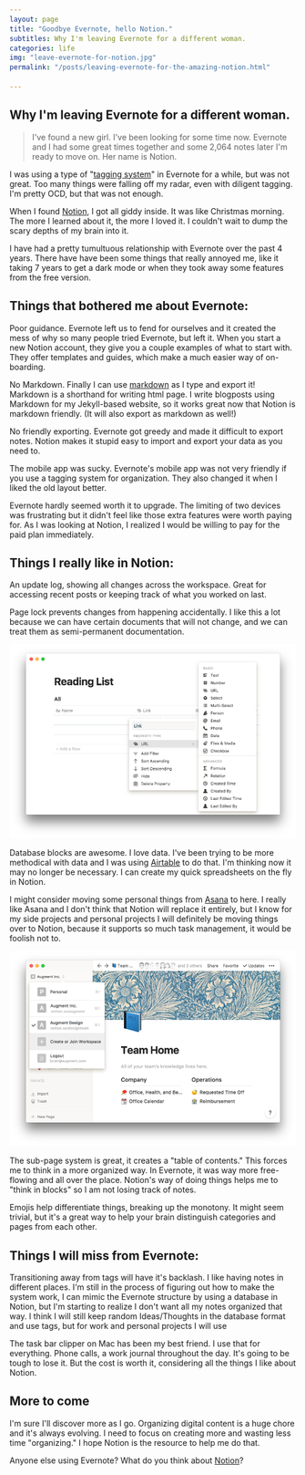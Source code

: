 ```yaml
---
layout: page
title: "Goodbye Evernote, hello Notion."
subtitles: Why I'm leaving Evernote for a different woman.
categories: life
img: "leave-evernote-for-notion.jpg"
permalink: "/posts/leaving-evernote-for-the-amazing-notion.html"

---
```


## Why I'm leaving Evernote for a different woman.

> I've found a new girl. I've been looking for some time now. Evernote and I had some great times together and some 2,064 notes later I'm ready to move on. Her name is Notion.

I was using a type of "[tagging system](https://michaelhyatt.com/evernote-tags/)" in Evernote for a while, but was not great. Too many things were falling off my radar, even with diligent tagging. I'm pretty OCD, but that was not enough.

When I found [Notion](https://www.notion.so/?r=49ae15223152484daf297041b3d5865b), I got all giddy inside. It was like Christmas morning. The more I learned about it, the more I loved it. I couldn't wait to dump the scary depths of my brain into it.

I have had a pretty tumultuous relationship with Evernote over the past 4 years. There have have been some things that really annoyed me, like it taking 7 years to get a dark mode or when they took away some features from the free version.

## Things that bothered me about Evernote:

Poor guidance. Evernote left us to fend for ourselves and it created the mess of why so many people tried Evernote, but left it. When you start a new Notion account, they give you a couple examples of what to start with. They offer templates and guides, which make a much easier way of on-boarding.

No Markdown. Finally I can use [markdown](https://github.com/adam-p/markdown-here/wiki/Markdown-Cheatsheet) as I type and export it! Markdown is a shorthand for writing html page. I write blogposts using Markdown for my Jekyll-based website, so it works great now that Notion is markdown friendly. (It will also export as markdown as well!)

No friendly exporting. Evernote got greedy and made it difficult to export notes. Notion makes it stupid easy to import and export your data as you need to.

The mobile app was sucky. Evernote's mobile app was not very friendly if you use a tagging system for organization. They also changed it when I liked the old layout better.

Evernote hardly seemed worth it to upgrade. The limiting of two devices was frustrating but it didn't feel like those extra features were worth paying for. As I was looking at Notion, I realized I would be willing to pay for the paid plan immediately.

## Things I really like in Notion:

An update log, showing all changes across the workspace. Great for accessing recent posts or keeping track of what you worked on last.

Page lock prevents changes from happening accidentally. I like this a lot because we can have certain documents that will not change, and we can treat them as semi-permanent documentation.

![Notion Database Example](/library/img/notion-3-71004d1c-8f8e-46dd-9aab-9f8482d11ad7.png)

Database blocks are awesome. I love data. I've been trying to be more methodical with data and I was using [Airtable](https://airtable.com/) to do that. I'm thinking now it may no longer be necessary. I can create my quick spreadsheets on the fly in Notion.

I might consider moving some personal things from [Asana](http://asana.com) to here. I really like Asana and I don't think that Notion will replace it entirely, but I know for my side projects and personal projects I will definitely be moving things over to Notion, because it supports so much task management, it would be foolish not to.

![Notion Layout Example](/library/img/notion-acea58c7-0378-416f-81ce-1cf029d75932.png)

The sub-page system is great, it creates a "table of contents." This forces me to think in a more organized way. In Evernote, it was way more free-flowing and all over the place. Notion's way of doing things helps me to "think in blocks" so I am not losing track of notes.

Emojis help differentiate things, breaking up the monotony. It might seem trivial, but it's a great way to help your brain distinguish categories and pages from each other.

## Things I will miss from Evernote:

Transitioning away from tags will have it's backlash. I like having notes in different places. I'm still in the process of figuring out how to make the system work, I can mimic the Evernote structure by using a database in Notion, but I'm starting to realize I don't want all my notes organized that way. I think I will still keep random Ideas/Thoughts in the database format and use tags, but for work and personal projects I will use

The task bar clipper on Mac has been my best friend. I use that for everything. Phone calls, a work journal throughout the day. It's going to be tough to lose it. But the cost is worth it, considering all the things I like about Notion.

## More to come

I'm sure I'll discover more as I go. Organizing digital content is a huge chore and it's always evolving. I need to focus on creating more and wasting less time "organizing." I hope Notion is the resource to help me do that.

Anyone else using Evernote? What do you think about [Notion](https://www.notion.so/?r=49ae15223152484daf297041b3d5865b)?